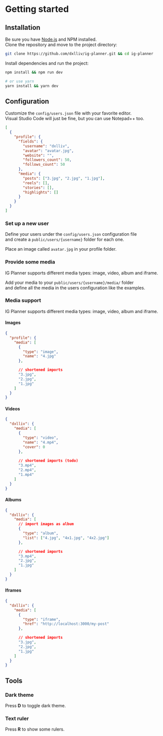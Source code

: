 # Getting started

## Installation

Be sure you have [Node.js](https://nodejs.org) and NPM installed.   
Clone the repository and move to the project directory:

```bash
git clone https://github.com/dxlliv/ig-planner.git && cd ig-planner
```

Install dependencies and run the project:

```bash
npm install && npm run dev

# or use yarn
yarn install && yarn dev
```

## Configuration

Customize the `config/users.json` file with your favorite editor.  
Visual Studio Code will just be fine, but you can use Notepad++ too.

```json
[
  {
    "profile": {
      "fields": {
        "username": "dxlliv",
        "avatar": "avatar.jpg",
        "website": "",
        "followers_count": 50,
        "follows_count": 50
      },
      "media": {
        "posts": ["3.jpg", "2.jpg", "1.jpg"],
        "reels": [],
        "stories": [],
        "highlights": []
      }
    }
  }
]
```

### Set up a new user

Define your users under the `config/users.json` configuration file  
and create a `public/users/{username}` folder for each one.

Place an image called `avatar.jpg` in your profile folder.

### Provide some media

IG Planner supports different media types: image, video, album and iframe.

Add your media to your `public/users/{username}/media/` folder  
and define all the media in the users configuration like the examples.

### Media support

IG Planner supports different media types: image, video, album and iframe.  

#### Images

```json
{
  "profile": {
    "media": [
      {
        "type": "image",
        "name": "4.jpg"
      },

      // shortened imports
      "3.jpg",
      "2.jpg",
      "1.jpg"
    ]
  }
}
```

#### Videos

```json
{
  "dxlliv": {
    "media": [
      {
        "type": "video",
        "name": "4.mp4",
        "cover": 0
      },
      
      // shortened imports (todo)
      "3.mp4",
      "2.mp4",
      "1.mp4"
    ]
  }
}
```

#### Albums

```json
{
  "dxlliv": {
    "media": [
      // import images as album
      {
        "type": "album",
        "list": ["4.jpg", "4x1.jpg", "4x2.jpg"]
      },

      // shortened imports
      "3.mp4",
      "2.jpg",
      "1.jpg"
    ]
  }
}
```

#### Iframes

```json
{
  "dxlliv": {
    "media": [
      {
        "type": "iframe",
        "href": "http://localhost:3000/my-post"
      },

      // shortened imports
      "3.jpg",
      "2.jpg",
      "1.jpg"
    ]
  }
}
```

## Tools

### Dark theme
Press **D** to toggle dark theme.

### Text ruler
Press **R** to show some rulers.  
